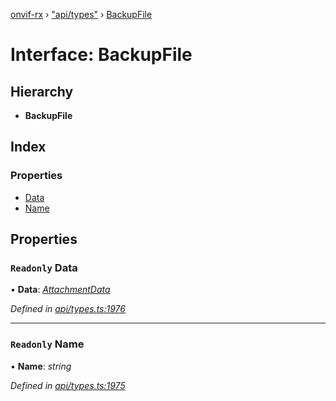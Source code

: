 [onvif-rx](../README.md) › ["api/types"](../modules/_api_types_.md) › [BackupFile](_api_types_.backupfile.md)

# Interface: BackupFile

## Hierarchy

* **BackupFile**

## Index

### Properties

* [Data](_api_types_.backupfile.md#readonly-data)
* [Name](_api_types_.backupfile.md#readonly-name)

## Properties

### `Readonly` Data

• **Data**: *[AttachmentData](_api_types_.attachmentdata.md)*

*Defined in [api/types.ts:1976](https://github.com/patrickmichalina/onvif-rx/blob/3e9b152/src/api/types.ts#L1976)*

___

### `Readonly` Name

• **Name**: *string*

*Defined in [api/types.ts:1975](https://github.com/patrickmichalina/onvif-rx/blob/3e9b152/src/api/types.ts#L1975)*
